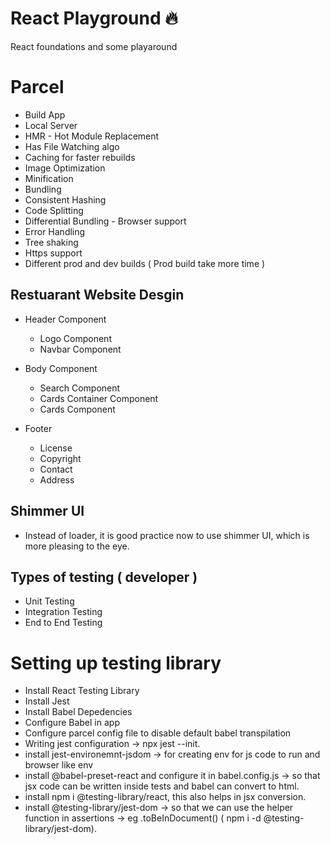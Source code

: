 # React Playground 🔥

React foundations and some playaround

# Parcel

- Build App
- Local Server
- HMR - Hot Module Replacement
- Has File Watching algo
- Caching for faster rebuilds
- Image Optimization
- Minification
- Bundling
- Consistent Hashing
- Code Splitting
- Differential Bundling - Browser support
- Error Handling
- Tree shaking
- Https support
- Different prod and dev builds ( Prod build take more time )

## Restuarant Website Desgin

- Header Component

  - Logo Component
  - Navbar Component

- Body Component

  - Search Component
  - Cards Container Component
  - Cards Component

- Footer

  - License
  - Copyright
  - Contact
  - Address

## Shimmer UI

- Instead of loader, it is good practice now to use shimmer UI, which is more
  pleasing to the eye.

## Types of testing ( developer )

- Unit Testing
- Integration Testing
- End to End Testing

# Setting up testing library

- Install React Testing Library
- Install Jest
- Install Babel Depedencies
- Configure Babel in app
- Configure parcel config file to disable default babel transpilation
- Writing jest configuration -> npx jest --init.
- install jest-environemnt-jsdom -> for creating env for js code to run and
  browser like env
- install @babel-preset-react and configure it in babel.config.js -> so that jsx
  code can be written inside tests and babel can convert to html.
- install npm i @testing-library/react, this also helps in jsx conversion.
- install @testing-library/jest-dom -> so that we can use the helper function in
  assertions -> eg .toBeInDocument() ( npm i -d @testing-library/jest-dom).
